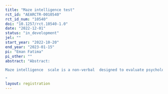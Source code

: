 ```yaml
---
title: "Maze intelligence test"
rct_id: "AEARCTR-0010540"
rct_id_num: "10540"
doi: "10.1257/rct.10540-1.0"
date: "2022-12-01"
status: "in_development"
jel: ""
start_year: "2022-10-20"
end_year: "2023-01-15"
pi: "Eman Fatima"
pi_other: ""
abstract: "Abstract:
Maze intelligence  scale is a non-verbal  designed to evaluate psychological planning capacity and foresight. It consists of mazes with varying amount of difficulty so that participant can solve it.The test is appropriate for the age group of three and upwards. The motive behind this intelligence scale  is to assess the performance level, decision making, problem solving and cognitive functioning of participant’s when they are placed under pressure and non-pressure condition when there is no reward or pleasure. This intelligence will be conducted by providing  different mazes  to participants under different conditions. We will select our participants for the scale through Random sampling. Material required for scale  consist of mazes, pencil, and stopwatch. In pressurized situation, participants  will complete maze in allotted time, and we will record that time. In non-pressurized  situation participants can take as much as possible for them to complete maze. In last situation we will only record time  and provide rewards to some of tests  and  observe their behavior in presence of reward or no reward. There are different theories supporting our scale such as Edward Tolman theory,Thorndikes theory, Porteous Maze test, Mori’s water maze,Oltan and Samuelson, Small theory.
"
layout: registration
---
```


